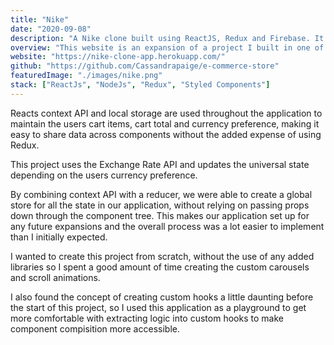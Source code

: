 ```yaml
---
title: "Nike"
date: "2020-09-08"
description: "A Nike clone built using ReactJS, Redux and Firebase. It uses the Stripe API and NodeJs to receive payments* and includes multiple features to filter the products."
overview: "This website is an expansion of a project I built in one of the many Udemy courses I've completed: 'Complete React Developer in 2020'. I expanded on the project greatly with a complete re-design including individual product pages and filter options."
website: "https://nike-clone-app.herokuapp.com/"
github: "https://github.com/Cassandrapaige/e-commerce-store"
featuredImage: "./images/nike.png"
stack: ["ReactJs", "NodeJs", "Redux", "Styled Components"]
---
```


Reacts context API and local storage are used throughout the application to maintain the users cart items, cart total and currency preference, making it easy to share data across components without the added expense of using Redux.

This project uses the Exchange Rate API and updates the universal state depending on the users currency preference.

<Title>Lessons Learned</Title>

By combining context API with a reducer, we were able to create a global store for all the state in our application, without relying on passing props down through the component tree. This makes our application set up for any future expansions and the overall process was a lot easier to implement than I initially expected.

<Title isPurple>Accomplishments</Title>

I wanted to create this project from scratch, without the use of any added libraries so I spent a good amount of time creating the custom carousels and scroll animations.

I also found the concept of creating custom hooks a little daunting before the start of this project, so I used this application as a playground to get more comfortable with extracting logic into custom hooks to make component compisition more accessible.
